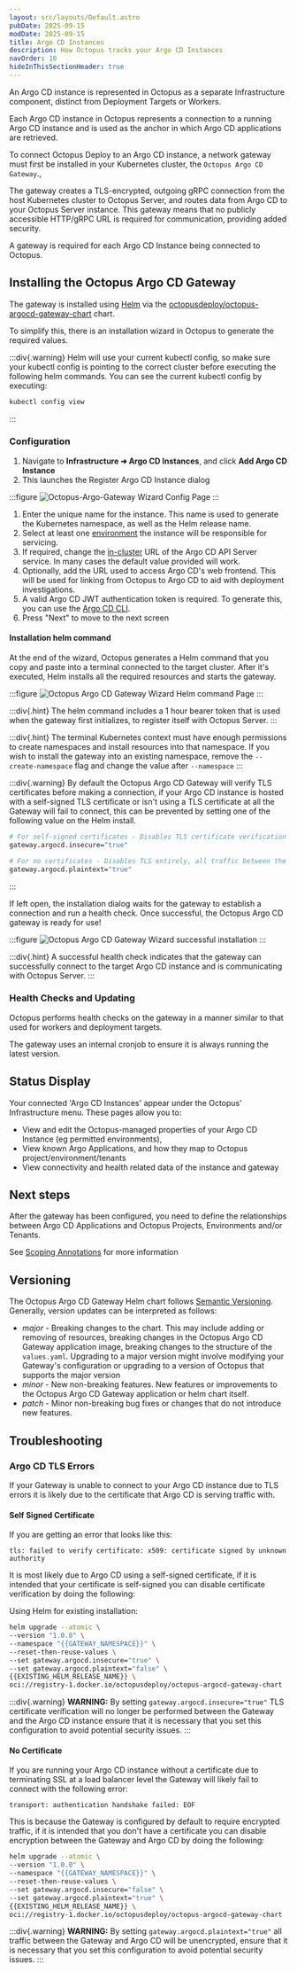 ```yaml
---
layout: src/layouts/Default.astro
pubDate: 2025-09-15
modDate: 2025-09-15
title: Argo CD Instances
description: How Octopus tracks your Argo CD Instances
navOrder: 10
hideInThisSectionHeader: true
---
```


An Argo CD instance is represented in Octopus as a separate Infrastructure component, distinct from Deployment Targets or Workers.

Each Argo CD instance in Octopus represents a connection to a running Argo CD instance and is used as the anchor in which Argo CD applications are retrieved.

To connect Octopus Deploy to an Argo CD instance, a network gateway must first be installed in your Kubernetes cluster, the `Octopus Argo CD Gateway`.,

The gateway creates a TLS-encrypted, outgoing gRPC connection from the host Kubernetes cluster to Octopus Server, and routes data from Argo CD to your Octopus
Server instance. This gateway means that no publicly accessible HTTP/gRPC URL is required for communication, providing added security.

A gateway is required for each Argo CD Instance being connected to Octopus.

## Installing the Octopus Argo CD Gateway

The gateway is installed using [Helm](https://helm.sh) via the [octopusdeploy/octopus-argocd-gateway-chart](https://hub.docker.com/r/octopusdeploy/octopus-argocd-gateway-chart) chart.

To simplify this, there is an installation wizard in Octopus to generate the required values.

:::div{.warning}
Helm will use your current kubectl config, so make sure your kubectl config is pointing to the correct cluster before executing the following helm commands.
You can see the current kubectl config by executing:
```bash
kubectl config view
```
:::

### Configuration 
1. Navigate to **Infrastructure ➜ Argo CD Instances**, and click **Add Argo CD Instance**
2. This launches the Register Argo CD Instance dialog

:::figure
![Octopus-Argo-Gateway Wizard Config Page](/docs/img/argo-cd/gateway-wizard-config.png)
:::

1. Enter the unique name for the instance. This name is used to generate the Kubernetes namespace, as well as the Helm release name.
2. Select at least one [environment](https://octopus.com/docs/infrastructure/environments) the instance will be responsible for servicing.
3. If required, change the [in-cluster](https://kubernetes.io/docs/concepts/services-networking/dns-pod-service/#services) URL of the Argo CD API Server service. In many cases the default value provided will work.
4. Optionally, add the URL used to access Argo CD's web frontend. This will be used for linking from Octopus to Argo CD to aid with deployment investigations.
5. A valid Argo CD JWT authentication token is required. To generate this, you can use the [Argo CD CLI](https://argo-cd.readthedocs.io/en/stable/user-guide/commands/argocd_account_generate-token/).
6. Press "Next" to move to the next screen

#### Installation helm command

At the end of the wizard, Octopus generates a Helm command that you copy and paste into a terminal connected to the target cluster. After it's executed, Helm installs all the required resources and starts the gateway.

:::figure
![Octopus Argo CD Gateway Wizard Helm command Page](/docs/img/argo-cd/gateway-wizard-helm-comand.png)
:::

:::div{.hint}
The helm command includes a 1 hour bearer token that is used when the gateway first initializes, to register itself with Octopus Server.
:::

:::div{.hint}
The terminal Kubernetes context must have enough permissions to create namespaces and install resources into that namespace. If you wish to install the gateway into an existing namespace, remove the `--create-namespace` flag and change the value after `--namespace`
:::

:::div{.warning}
By default the Octopus Argo CD Gateway will verify TLS certificates before making a connection, if your Argo CD instance is hosted with a self-signed TLS certificate or isn't using a TLS certificate at all the Gateway will fail to connect, this can be prevented by setting one of the following value on the Helm install. 
```bash
# For self-signed certificates - Disables TLS certificate verification
gateway.argocd.insecure="true"

# For no certificates - Disables TLS entirely, all traffic between the Gateway and Argo traffic will be unencrypted
gateway.argocd.plaintext="true"
```
:::

If left open, the installation dialog waits for the gateway to establish a connection and run a health check. Once successful, the Octopus Argo CD gateway is ready for use!

:::figure
![Octopus Argo CD Gateway Wizard successful installation](/docs/img/argo-cd/gateway-wizard-success.png)
:::

:::div{.hint}
A successful health check indicates that the gateway can successfully connect to the target Argo CD instance and is communicating with Octopus Server.
:::

### Health Checks and Updating

Octopus performs health checks on the gateway in a manner similar to that used for workers and deployment targets.

The gateway uses an internal cronjob to ensure it is always running the latest version.

## Status Display
Your connected 'Argo CD Instances' appear under the Octopus' Infrastructure menu.
These pages allow you to:
* View and edit the Octopus-managed properties of your Argo CD Instance (eg permitted environments),
* View known Argo Applications, and how they map to Octopus project/environment/tenants
* View connectivity and health related data of the instance and gateway

## Next steps

After the gateway has been configured, you need to define the relationships between Argo CD Applications and Octopus Projects, Environments and/or Tenants.

See [Scoping Annotations](/docs/argo-cd/annotations) for more information

## Versioning
The Octopus Argo CD Gateway Helm chart follows [Semantic Versioning](https://semver.org/). Generally, version updates can be interpreted as follows:

- *major* - Breaking changes to the chart. This may include adding or removing of resources, breaking changes in the Octopus Argo CD Gateway application image, breaking changes to the structure of the `values.yaml`. Upgrading to a major version might involve modifying your Gateway's configuration or upgrading to a version of Octopus that supports the major version
- *minor* - New non-breaking features. New features or improvements to the Octopus Argo CD Gateway application or helm chart itself.
- *patch* - Minor non-breaking bug fixes or changes that do not introduce new features.

## Troubleshooting 
### Argo CD TLS Errors
If your Gateway is unable to connect to your Argo CD instance due to TLS errors it is likely due to the certificate that Argo CD is serving traffic with.

#### Self Signed Certificate
If you are getting an error that looks like this:
```
tls: failed to verify certificate: x509: certificate signed by unknown authority
```
It is most likely due to Argo CD using a self-signed certificate, if it is intended that your certificate is self-signed you can disable certificate verification by doing the following:

Using Helm for existing installation:
```bash
helm upgrade --atomic \
--version "1.0.0" \
--namespace "{{GATEWAY_NAMESPACE}}" \
--reset-then-reuse-values \
--set gateway.argocd.insecure="true" \
--set gateway.argocd.plaintext="false" \
{{EXISTING_HELM_RELEASE_NAME}} \
oci://registry-1.docker.io/octopusdeploy/octopus-argocd-gateway-chart
``` 
:::div{.warning}
**WARNING:** By setting `gateway.argocd.insecure="true"` TLS certificate verification will no longer be performed between the Gateway and the Argo CD instance ensure that it is necessary that you set this configuration to avoid potential security issues.
:::

#### No Certificate
If you are running your Argo CD instance without a certificate due to terminating SSL at a load balancer level the Gateway will likely fail to connect with the following error: 
```
transport: authentication handshake failed: EOF
```

This is because the Gateway is configured by default to require encrypted traffic, if it is intended that you don't have a certificate you can disable encryption between the Gateway and Argo CD by doing the following: 
```bash
helm upgrade --atomic \
--version "1.0.0" \
--namespace "{{GATEWAY_NAMESPACE}}" \
--reset-then-reuse-values \
--set gateway.argocd.insecure="false" \
--set gateway.argocd.plaintext="true" \
{{EXISTING_HELM_RELEASE_NAME}} \
oci://registry-1.docker.io/octopusdeploy/octopus-argocd-gateway-chart
``` 
:::div{.warning}
**WARNING:** By setting `gateway.argocd.plaintext="true"` all traffic between the Gateway and Argo CD will be unencrypted, ensure that it is necessary that you set this configuration to avoid potential security issues.
:::